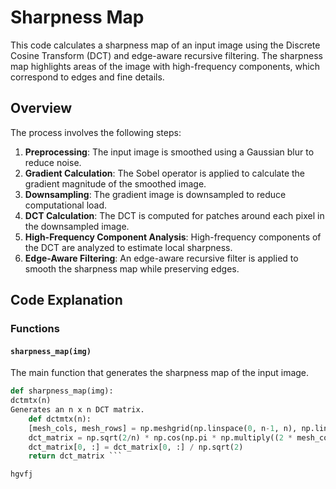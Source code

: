 # Sharpness Map

This code calculates a sharpness map of an input image using the Discrete Cosine Transform (DCT) and edge-aware recursive filtering. The sharpness map highlights areas of the image with high-frequency components, which correspond to edges and fine details.

## Overview

The process involves the following steps:
1. **Preprocessing**: The input image is smoothed using a Gaussian blur to reduce noise.
2. **Gradient Calculation**: The Sobel operator is applied to calculate the gradient magnitude of the smoothed image.
3. **Downsampling**: The gradient image is downsampled to reduce computational load.
4. **DCT Calculation**: The DCT is computed for patches around each pixel in the downsampled image.
5. **High-Frequency Component Analysis**: High-frequency components of the DCT are analyzed to estimate local sharpness.
6. **Edge-Aware Filtering**: An edge-aware recursive filter is applied to smooth the sharpness map while preserving edges.

## Code Explanation

### Functions

#### `sharpness_map(img)`

The main function that generates the sharpness map of the input image.

```python
def sharpness_map(img):
dctmtx(n)
Generates an n x n DCT matrix.
    def dctmtx(n):
    [mesh_cols, mesh_rows] = np.meshgrid(np.linspace(0, n-1, n), np.linspace(0, n-1, n))
    dct_matrix = np.sqrt(2/n) * np.cos(np.pi * np.multiply((2 * mesh_cols + 1), mesh_rows) / (2*n))
    dct_matrix[0, :] = dct_matrix[0, :] / np.sqrt(2)
    return dct_matrix ```

hgvfj


